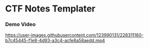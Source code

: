 # CTF Notes Templater

### Demo Video
https://user-images.githubusercontent.com/123990131/228311160-b7c45445-f1e8-4d93-a3c4-acfe8a58aedd.mp4

